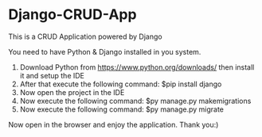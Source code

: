 # Django-CRUD-App
This is a CRUD Application powered by Django

You need to have Python & Django installed in you system. 
1. Download Python from https://www.python.org/downloads/ then install it and setup the IDE
2. After that execute the following command: $pip install django
3. Now open the project in the IDE
4. Now execute the following command: $py manage.py makemigrations
5. Now execute the following command: $py manage.py migrate

Now open in the browser and enjoy the application. 
Thank you:)
